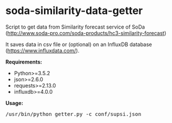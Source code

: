 # soda-similarity-data-getter
Script to get data from Similarity forecast service of SoDa (http://www.soda-pro.com/soda-products/hc3-similarity-forecast)

It saves data in csv file or (optional) on an InfluxDB database (https://www.influxdata.com/). 

**Requirements:**
* Python>=3.5.2
* json>=2.6.0
* requests>=2.13.0
* influxdb>=4.0.0


**Usage:**
<pre>
/usr/bin/python getter.py -c conf/supsi.json
</pre>